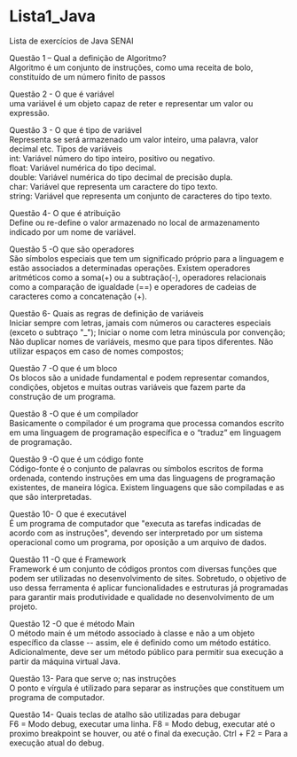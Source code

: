 # Lista1_Java
Lista de exercícios de Java SENAI

Questão 1 – Qual a definição de Algoritmo?<br>
Algoritmo é um conjunto de instruções, como uma receita de bolo, constituído de um número finito de passos<br>

Questão 2 - O que é variável<br>
uma variável é um objeto capaz de reter e representar um valor ou expressão.<br>

Questão 3 - O que é tipo de variável<br>
Representa se será armazenado um valor inteiro, uma palavra, valor decimal etc.
Tipos de variáveis<br>
int: Variável número do tipo inteiro, positivo ou negativo.<br>
float: Variável numérica do tipo decimal.<br>
double: Variável numérica do tipo decimal de precisão dupla.<br>
char: Variável que representa um caractere do tipo texto.<br>
string: Variável que representa um conjunto de caracteres do tipo texto.<br>

Questão 4- O que é atribuição<br>
Define ou re-define o valor armazenado no local de armazenamento indicado por um nome de variável.<br>

Questão 5 -O que são operadores<br>
São símbolos especiais que tem um significado próprio para a linguagem e estão associados a determinadas operações. Existem operadores aritméticos como a soma(+) ou a subtração(-), operadores relacionais como a comparação de igualdade (==) e operadores de cadeias de caracteres como a concatenação (+).<br>

Questão 6- Quais as regras de definição de variáveis<br>
Iniciar sempre com letras, jamais com números ou caracteres especiais (exceto o subtraço "_");
Iniciar o nome com letra minúscula por convenção;
Não duplicar nomes de variáveis, mesmo que para tipos diferentes.
Não utilizar espaços em caso de nomes compostos;<br>

Questão 7 -O que é um bloco<br>
Os blocos são a unidade fundamental e podem representar comandos, condições, objetos e muitas outras variáveis que fazem parte da construção de um programa.<br>

Questão 8 -O que é um compilador<br>
 Basicamente o compilador é um programa que processa comandos escrito em uma linguagem de programação específica e o “traduz” em linguagem de programação.<br>
 
Questão 9 -O que é um código fonte<br>
Código-fonte é o conjunto de palavras ou símbolos escritos de forma ordenada, contendo instruções em uma das linguagens de programação existentes, de maneira lógica. Existem linguagens que são compiladas e as que são interpretadas.<br>

Questão 10- O que é executável<br>
É um programa de computador que "executa as tarefas indicadas de acordo com as instruções", devendo ser interpretado por um sistema operacional como um programa, por oposição a um arquivo de dados.<br>

Questão 11 -O que é Framework<br>
Framework é um conjunto de códigos prontos com diversas funções que podem ser utilizadas no desenvolvimento de sites. Sobretudo, o objetivo de uso dessa ferramenta é aplicar funcionalidades e estruturas já programadas para garantir mais produtividade e qualidade no desenvolvimento de um projeto.<br>

Questão 12 -O que é método Main<br>
O método main é um método associado à classe e não a um objeto específico da classe -- assim, ele é definido como um método estático. Adicionalmente, deve ser um método público para permitir sua execução a partir da máquina virtual Java.<br>

Questão 13- Para que serve o; nas instruções<br>
O ponto e vírgula é utilizado para separar as instruções que constituem um programa de computador.<br>

Questão 14- Quais teclas de atalho são utilizadas para debugar<br>
F6 = Modo debug, executar uma linha. F8 = Modo debug, executar até o proximo breakpoint se houver, ou até o final da execução. Ctrl + F2 = Para a execução atual do debug.
